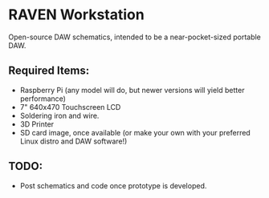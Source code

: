 # RAVEN Workstation
Open-source DAW schematics, intended to be a near-pocket-sized portable DAW.

## Required Items:
- Raspberry Pi (any model will do, but newer versions will yield better performance)
- 7" 640x470 Touchscreen LCD
- Soldering iron and wire.
- 3D Printer
- SD card image, once available (or make your own with your preferred Linux distro and DAW software!)

## TODO:
- Post schematics and code once prototype is developed.


